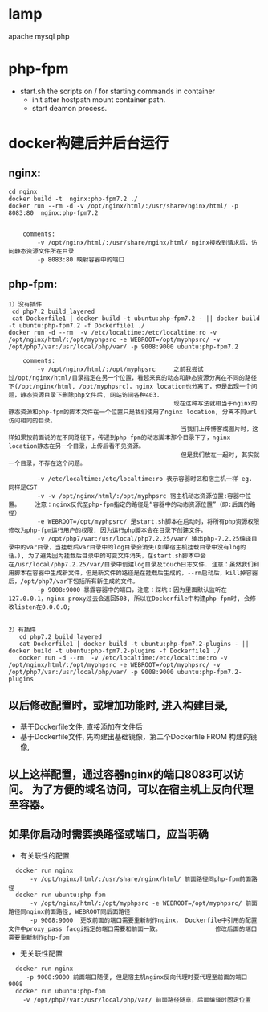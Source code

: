 # lamp
apache mysql php

# php-fpm
- start.sh the scripts on / for starting commands  in container
  - init after hostpath mount container path.
  - start deamon process.

# docker构建后并后台运行
  ## nginx:
    cd nginx
    docker build -t  nginx:php-fpm7.2 ./
    docker run --rm -d -v /opt/nginx/html/:/usr/share/nginx/html/ -p 8083:80  nginx:php-fpm7.2


        comments:
            -v /opt/nginx/html/:/usr/share/nginx/html/ nginx接收到请求后，访问静态资源文件所在目录
            -p 8083:80 映射容器中的端口


  ## php-fpm: 
    1）没有插件
     cd php7.2_build_layered
     cat Dockerfile1 | docker build -t ubuntu:php-fpm7.2 - || docker build -t ubuntu:php-fpm7.2 -f Dockerfile1 ./
    docker run -d --rm  -v /etc/localtime:/etc/localtime:ro -v /opt/nginx/html/:/opt/myphpsrc -e WEBROOT=/opt/myphpsrc/ -v /opt/php7/var:/usr/local/php/var/ -p 9008:9000 ubuntu:php-fpm7.2 

        comments: 
            -v /opt/nginx/html/:/opt/myphpsrc     之前我尝试过/opt/nginx/html/目录指定在另一个位置，看起来真的动态和静态资源分离在不同的路径下(/opt/nginx/html, /opt/myphpsrc)，nginx location也分离了，但是出现一个问题，静态资源目录下删除php文件后, 网站访问各种403. 
                                                  现在这种写法就相当于nginx的静态资源和php-fpm的脚本文件在一个位置只是我们使用了nginx location, 分离不同url访问相同的目录。
                                                    当我们上传博客或图片时，这样如果按前面说的在不同路径下，传递到php-fpm的动态脚本那个目录下了，nginx location静态在另一个目录，上传后看不见资源。
                                                    但是我们放在一起时, 其实就一个目录，不存在这个问题。

            -v /etc/localtime:/etc/localtime:ro 表示容器时区和宿主机一样 eg. 同样是CST
            -v -v /opt/nginx/html/:/opt/myphpsrc 宿主机动态资源位置:容器中位置。    注意：nginx反代至php-fpm指定的路径是“容器中的动态资源位置”（即:后面的路径）
            -e WEBROOT=/opt/myphpsrc/ 是start.sh脚本在启动时，将所有php资源权限修改为php-fpm运行用户的权限, 因为运行php脚本会在目录下创建文件。
            -v /opt/php7/var:/usr/local/php7.2.25/var/ 输出php-7.2.25编译目录中的var目录，当挂载后var目录中的log目录会消失(如果宿主机挂载目录中没有log的话。), 为了避免因为挂载后目录中的可变文件消失，在start.sh脚本中会在/usr/local/php7.2.25/var/目录中创建log目录及touch日志文件. 注意：虽然我们利用脚本在容器中生成新文件，但是新文件的路径是在挂载后生成的，--rm启动后，kill掉容器后，/opt/php7/var下包括所有新生成的文件。
            -p 9008:9000 暴露容器中的端口，注意：踩坑：因为里面默认监听在127.0.0.1，nginx proxy过去会返回503, 所以在Dockerfile中构建php-fpm时, 会修改listen在0.0.0.0; 


    2）有插件
       cd php7.2_build_layered
       cat Dockerfile1 | docker build -t ubuntu:php-fpm7.2-plugins - || docker build -t ubuntu:php-fpm7.2-plugins -f Dockerfile1 ./
       docker run -d --rm  -v /etc/localtime:/etc/localtime:ro -v /opt/nginx/html/:/opt/myphpsrc -e WEBROOT=/opt/myphpsrc/ -v /opt/php7/var:/usr/local/php/var/ -p 9008:9000 ubuntu:php-fpm7.2-plugins

  
## 以后修改配置时，或增加功能时, 进入构建目录, 

- 基于Dockerfile文件, 直接添加在文件后
- 基于Dockerfile文件, 先构建出基础镜像，第二个Dockerfile FROM 构建的镜像,

## 以上这样配置，通过容器nginx的端口8083可以访问。 为了方便的域名访问，可以在宿主机上反向代理至容器。

## 如果你启动时需要换路径或端口，应当明确

- 有关联性的配置
```
  docker run nginx 
      -v /opt/nginx/html/:/usr/share/nginx/html/ 前面路径同php-fpm前面路径
  docker run ubuntu:php-fpm
      -v /opt/nginx/html/:/opt/myphpsrc -e WEBROOT=/opt/myphpsrc/ 前面路径同nginx前面路径, WEBROOT同后面路径
      -p 9008:9000  更改前面的端口需要重新制作nginx， Dockerfile中引用的配置文件中proxy_pass facgi指定的端口需要和前面一致。               修改后面的端口需要重新制作php-fpm 
```

- 无关联性配置
```
  docker run nginx 
     -p 9008:9000 前面端口随便, 但是宿主机nginx反向代理时要代理至前面的端口9008
  docker run ubuntu:php-fpm
    -v /opt/php7/var:/usr/local/php/var/ 前面路径随意，后面编译时固定位置
```

        
